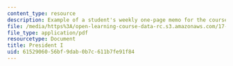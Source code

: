 ```yaml
---
content_type: resource
description: Example of a student's weekly one-page memo for the course.
file: /media/https%3A/open-learning-course-data-rc.s3.amazonaws.com/17-202-graduate-seminar-in-american-politics-ii-spring-2010/6152906056bf9dab0b7c611b7fe91f84_MIT17_202S10_President_I.pdf
file_type: application/pdf
resourcetype: Document
title: President I
uid: 61529060-56bf-9dab-0b7c-611b7fe91f84
---
```

